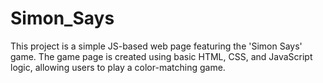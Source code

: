 # Simon_Says
This project is a simple JS-based web page featuring the 'Simon Says' game. The game page is created using basic HTML, CSS, and JavaScript logic, allowing users to play a color-matching game.

